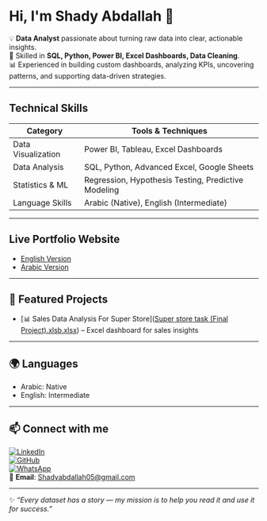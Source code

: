 # Hi, I'm Shady Abdallah 👋  

💡 **Data Analyst** passionate about turning raw data into clear, actionable insights.  
🎯 Skilled in **SQL, Python, Power BI, Excel Dashboards, Data Cleaning**.  
📊 Experienced in building custom dashboards, analyzing KPIs, uncovering patterns, and supporting data-driven strategies.  

---

##  Technical Skills
| Category              | Tools & Techniques                                  |
|----------------------|----------------------------------------------------|
| Data Visualization   | Power BI, Tableau, Excel Dashboards                |
| Data Analysis        | SQL, Python, Advanced Excel, Google Sheets         |
| Statistics & ML      | Regression, Hypothesis Testing, Predictive Modeling |
| Language Skills      | Arabic (Native), English (Intermediate)            |


---
##  Live Portfolio Website
- [English Version](https://shady-abdallah.github.io/portfolio-website/index.html)  
- [Arabic Version](https://shady-abdallah.github.io/portfolio-website/index-ar.html)

---

## 📂 Featured Projects
- [📊 Sales Data Analysis For Super Store]([Super store task (Final Project).xlsb.xlsx](https://github.com/Shady-abdallah/Super-Store-Sales-Analysis/blame/be9189530654e75b4f1929f4870d062fb0730b13/Super%20store%20task%20(Final%20Project).xlsb.xlsx)) – Excel dashboard for sales insights  

---

## 🌍 Languages
- Arabic: Native  
- English: Intermediate  

---

## 📫 Connect with me
[![LinkedIn](https://img.shields.io/badge/LinkedIn-Profile-blue)](https://www.linkedin.com/in/shady-abdallah-658425297)  
[![GitHub](https://img.shields.io/badge/GitHub-Portfolio-black)](https://github.com/shady-abdallah)  
[![WhatsApp](https://img.shields.io/badge/WhatsApp-Chat-green)](https://wa.me/+201227273603)  
📧 **Email**: Shadyabdallah05@gmail.com  

---

✨ *“Every dataset has a story — my mission is to help you read it and use it for success.”*
